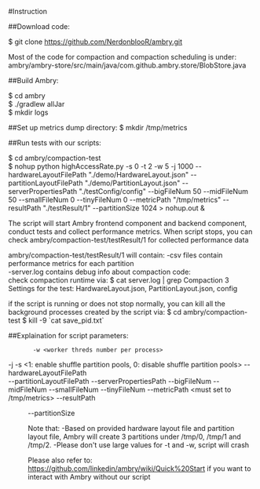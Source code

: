 #Instruction

##Download code:

$ git clone https://github.com/NerdonblooR/ambry.git
	
Most of the code for compaction and compaction scheduling is under:
ambry/ambry-store/src/main/java/com.github.ambry.store/BlobStore.java

##Build Ambry: 

$ cd ambry      
$ ./gradlew allJar       
$ mkdir logs     

##Set up metrics dump directory:
$ mkdir /tmp/metrics

##Run tests with our scripts:

$ cd ambry/compaction-test    
$ nohup python highAccessRate.py -s 0 -t 2 -w 5 -j 1000 --hardwareLayoutFilePath "./demo/HardwareLayout.json"  --partitionLayoutFilePath "./demo/PartitionLayout.json" --serverPropertiesPath "./testConfig/config" --bigFileNum 50 --midFileNum 50 --smallFileNum 0 --tinyFileNum 0 --metricPath "/tmp/metrics" --resultPath "./testResult/1" --partitionSize 1024 > nohup.out &      

The script will start Ambry frontend component and backend component, conduct tests and collect performance metrics.
When script stops, you can check ambry/compaction-test/testResult/1 for collected performance data

ambry/compaction-test/testResult/1 will contain:
-csv files contain performance metrics for each partition  
-server.log contains debug info about compaction code:  
   check compaction runtime via:
   $ cat server.log | grep Compaction
3  Settings for the test: HardwareLayout.json, PartitionLayout.json, config  


if the script is running or does not stop normally, you can kill all the background processes created by the script via:
$ cd ambry/compaction-test
$ kill -9 \`cat save_pid.txt\`


##Explaination for script parameters:

           -w <worker threds number per process> 
-j <number of requests the main process should fetch before it stops> 
-s <1: enable shuffle partition pools, 0: disable shuffle partition pools> 
--hardwareLayoutFilePath <hardwareConfigFile>  
--partitionLayoutFilePath <partitionConfigFile> 
--serverPropertiesPath <file contains the scheduling thresholds>
--bigFileNum <the number of big file a process need to load into ambry before test phase> 
--midFileNum <the number of medium file a process need to load into ambry before test phase> 
--smallFileNum <the number of small file a process need to load into ambry before test phase> 
--tinyFileNum <the number of tiny file a process need to load into ambry before test phase>
--metricPath <must set to /tmp/metrics> 
--resultPath <dir to store the test results when test stop> 
--partitionSize <size in MB>

Note that:
-Based on provided hardware layout file and partition layout file, Ambry will create 3 partitions
under /tmp/0, /tmp/1 and /tmp/2.
-Please don't use large values for -t and -w, script will crash

Please also refer to: https://github.com/linkedin/ambry/wiki/Quick%20Start
if you want to interact with Ambry without our script
